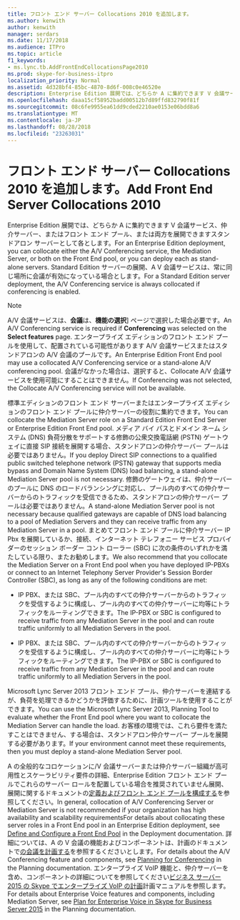 ```yaml
---
title: フロント エンド サーバー Collocations 2010 を追加します。
ms.author: kenwith
author: kenwith
manager: serdars
ms.date: 11/17/2018
ms.audience: ITPro
ms.topic: article
f1_keywords:
- ms.lync.tb.AddFrontEndCollocationsPage2010
ms.prod: skype-for-business-itpro
localization_priority: Normal
ms.assetid: 4d328bf4-85bc-4870-8d6f-008c0e46520e
description: Enterprise Edition 展開では、どちらか A に集約できます V 会議サービス、仲介サーバー、またはフロント エンド プール、または両方を展開できますスタンドアロン サーバーとして各とします。 Standard Edition サーバーの展開、A V 会議サービスは、常に同じ場所に会議が有効になっている場合とします。
ms.openlocfilehash: daaa15cf58952badd00512b7d89ffd832790f81f
ms.sourcegitcommit: 08c6fe9955ea61dd9cded2210ae0153e06bdd8a6
ms.translationtype: MT
ms.contentlocale: ja-JP
ms.lasthandoff: 08/28/2018
ms.locfileid: "23263031"
---
```

# <a name="add-front-end-server-collocations-2010"></a><span data-ttu-id="10dd0-104">フロント エンド サーバー Collocations 2010 を追加します。</span><span class="sxs-lookup"><span data-stu-id="10dd0-104">Add Front End Server Collocations 2010</span></span>

<span data-ttu-id="10dd0-105">Enterprise Edition 展開では、どちらか A に集約できます V 会議サービス、仲介サーバー、またはフロント エンド プール、または両方を展開できますスタンドアロン サーバーとして各とします。</span><span class="sxs-lookup"><span data-stu-id="10dd0-105">For an Enterprise Edition deployment, you can collocate either the A/V Conferencing service, the Mediation Server, or both on the Front End pool, or you can deploy each as stand-alone servers.</span></span> <span data-ttu-id="10dd0-106">Standard Edition サーバーの展開、A V 会議サービスは、常に同じ場所に会議が有効になっている場合とします。</span><span class="sxs-lookup"><span data-stu-id="10dd0-106">For a Standard Edition server deployment, the A/V Conferencing service is always collocated if conferencing is enabled.</span></span>

> [!NOTE]
> <span data-ttu-id="10dd0-107">A/V 会議サービスは、**会議**は、**機能の選択**] ページで選択した場合必要です。</span><span class="sxs-lookup"><span data-stu-id="10dd0-107">An A/V Conferencing service is required if **Conferencing** was selected on the **Select features** page.</span></span> <span data-ttu-id="10dd0-108">エンタープライズ エディションのフロント エンド プールを使用して、配置されている可能性があります A/V 会議サービスまたはスタンドアロンの A/V 会議のプールです。</span><span class="sxs-lookup"><span data-stu-id="10dd0-108">An Enterprise Edition Front End pool may use a collocated A/V Conferencing service or a stand-alone A/V conferencing pool.</span></span> <span data-ttu-id="10dd0-109">会議がなかった場合は、選択すると、Collocate A/V 会議サービスを使用可能にすることはできません。</span><span class="sxs-lookup"><span data-stu-id="10dd0-109">If Conferencing was not selected, the Collocate A/V Conferencing service will not be available.</span></span>

<span data-ttu-id="10dd0-110">標準エディションのフロント エンド サーバーまたはエンタープライズ エディションのフロント エンド プールに仲介サーバーの役割に集約できます。</span><span class="sxs-lookup"><span data-stu-id="10dd0-110">You can collocate the Mediation Server role on a Standard Edition Front End Server or Enterprise Edition Front End pool.</span></span> <span data-ttu-id="10dd0-111">メディア バイ パスとドメイン ネーム システム (DNS) 負荷分散をサポートする修飾の公衆交換電話網 (PSTN) ゲートウェイに直接 SIP 接続を展開する場合、スタンドアロンの仲介サーバー プールは必要ではありません。</span><span class="sxs-lookup"><span data-stu-id="10dd0-111">If you deploy Direct SIP connections to a qualified public switched telephone network (PSTN) gateway that supports media bypass and Domain Name System (DNS) load balancing, a stand-alone Mediation Server pool is not necessary.</span></span> <span data-ttu-id="10dd0-112">修飾のゲートウェイは、仲介サーバーのプールに DNS のロードバランシングに対応し、プール内のすべての仲介サーバーからのトラフィックを受信できるため、スタンドアロンの仲介サーバー プールは必要ではありません。</span><span class="sxs-lookup"><span data-stu-id="10dd0-112">A stand-alone Mediation Server pool is not necessary because qualified gateways are capable of DNS load balancing to a pool of Mediation Servers and they can receive traffic from any Mediation Server in a pool.</span></span> <span data-ttu-id="10dd0-113">まとめてフロント エンド プールに仲介サーバー IP Pbx を展開しているか、接続、インターネット テレフォニー サービス プロバイダーのセッション ボーダー コント ローラー (SBC) に次の条件のいずれかを満たしている限り、またお勧めします。</span><span class="sxs-lookup"><span data-stu-id="10dd0-113">We also recommend that you collocate the Mediation Server on a Front End pool when you have deployed IP-PBXs or connect to an Internet Telephony Server Provider's Session Border Controller (SBC), as long as any of the following conditions are met:</span></span>

- <span data-ttu-id="10dd0-114">IP PBX、または SBC、プール内のすべての仲介サーバーからのトラフィックを受信するように構成し、プール内のすべての仲介サーバーに均等にトラフィックをルーティングできます。</span><span class="sxs-lookup"><span data-stu-id="10dd0-114">The IP-PBX or SBC is configured to receive traffic from any Mediation Server in the pool and can route traffic uniformly to all Mediation Servers in the pool.</span></span>

- <span data-ttu-id="10dd0-115">IP PBX、または SBC、プール内のすべての仲介サーバーからのトラフィックを受信するように構成し、プール内のすべての仲介サーバーに均等にトラフィックをルーティングできます。</span><span class="sxs-lookup"><span data-stu-id="10dd0-115">The IP-PBX or SBC is configured to receive traffic from any Mediation Server in the pool and can route traffic uniformly to all Mediation Servers in the pool.</span></span>

<span data-ttu-id="10dd0-116">Microsoft Lync Server 2013 フロント エンド プール、仲介サーバーを連結するが、負荷を処理できるかどうかを評価するために、計画ツールを使用することができます。</span><span class="sxs-lookup"><span data-stu-id="10dd0-116">You can use the Microsoft Lync Server 2013, Planning Tool to evaluate whether the Front End pool where you want to collocate the Mediation Server can handle the load.</span></span> <span data-ttu-id="10dd0-117">お客様の環境では、これら要件を満たすことはできません、する場合は、スタンドアロン仲介サーバー プールを展開する必要があります。</span><span class="sxs-lookup"><span data-stu-id="10dd0-117">If your environment cannot meet these requirements, then you must deploy a stand-alone Mediation Server pool.</span></span>

<span data-ttu-id="10dd0-118">A の全般的なコロケーションに/V 会議サーバーまたは仲介サーバー組織が高可用性とスケーラビリティ要件の詳細、Enterprise Edition フロント エンド プールでこれらのサーバー ロールを配置している場合を推奨されていません展開、展開に関するドキュメントの[定義およびフロント エンド プールを構成する](https://technet.microsoft.com/library/713fc263-23dd-414a-b001-82932e4fe966.aspx)を参照してください。</span><span class="sxs-lookup"><span data-stu-id="10dd0-118">In general, collocation of A/V Conferencing Server or Mediation Server is not recommended if your organization has high availability and scalability requirementsFor details about collocating these server roles in a Front End pool in an Enterprise Edition deployment, see [Define and Configure a Front End Pool](https://technet.microsoft.com/library/713fc263-23dd-414a-b001-82932e4fe966.aspx) in the Deployment documentation.</span></span> <span data-ttu-id="10dd0-119">詳細については、A の V 会議の機能およびコンポーネントは、計画のドキュメントで[の会議を計画する](https://technet.microsoft.com/library/983a272a-e1b3-4d70-8f84-836b092fe526.aspx)を参照するくださいとします。</span><span class="sxs-lookup"><span data-stu-id="10dd0-119">For details about the A/V Conferencing feature and components, see [Planning for Conferencing](https://technet.microsoft.com/library/983a272a-e1b3-4d70-8f84-836b092fe526.aspx) in the Planning documentation.</span></span> <span data-ttu-id="10dd0-120">エンタープライズ VoIP 機能と、仲介サーバーを含め、コンポーネントの詳細についてを参照してください[ビジネス サーバー 2015 の Skype でエンタープライズ VoIP の計画](../../plan-your-deployment/enterprise-voice-solution/enterprise-voice.md)計画マニュアルを参照します。</span><span class="sxs-lookup"><span data-stu-id="10dd0-120">For details about Enterprise Voice features and components, including Mediation Server, see [Plan for Enterprise Voice in Skype for Business Server 2015](../../plan-your-deployment/enterprise-voice-solution/enterprise-voice.md) in the Planning documentation.</span></span>


